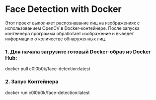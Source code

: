 # Face Detection with Docker

Этот проект выполняет распознавание лиц на изображениях с использованием OpenCV в Docker-контейнере. После запуска контейнера программа обработает изображение и выведет информацию о количестве обнаруженных лиц.


### 1. Для начала загрузите готовый Docker-образ из Docker Hub:
docker pull c0l0b0k/face-detection:latest
### 2. Запус Контейнера
docker run c0l0b0k/face-detection:latest

